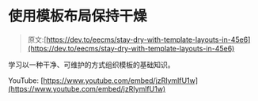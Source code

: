 # 使用模板布局保持干燥

> 原文:[https://dev.to/eecms/stay-dry-with-template-layouts-in-45e6](https://dev.to/eecms/stay-dry-with-template-layouts-in-45e6)

学习以一种干净、可维护的方式组织模板的基础知识。

YouTube: [https://www.youtube.com/embed/jzRIymlfU1w](https://www.youtube.com/embed/jzRIymlfU1w)